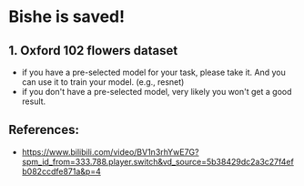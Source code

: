 # Bishe is saved!

## 1. Oxford 102 flowers dataset
- if you have a pre-selected model for your task, please take it. And you can use it to train your model. (e.g., resnet)
- if you don't have a pre-selected model, very likely you won't get a good result.

## References:
- https://www.bilibili.com/video/BV1n3rhYwE7G?spm_id_from=333.788.player.switch&vd_source=5b38429dc2a3c27f4efb082ccdfe871a&p=4